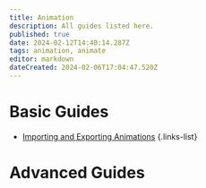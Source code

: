 ```yaml
---
title: Animation
description: All guides listed here.
published: true
date: 2024-02-12T14:40:14.287Z
tags: animation, animate
editor: markdown
dateCreated: 2024-02-06T17:04:47.520Z
---
```


# Basic Guides
- [Importing and Exporting Animations](/specific-guide/animation-landing/Importing-and-Exporting-Animation)
{.links-list}


# Advanced Guides



